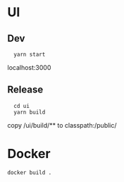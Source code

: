 # UI 
## Dev

```shell
  yarn start
```
localhost:3000

## Release

```shell
  cd ui
  yarn build
```
copy /ui/build/** to classpath:/public/

# Docker

``` shell
docker build .
```